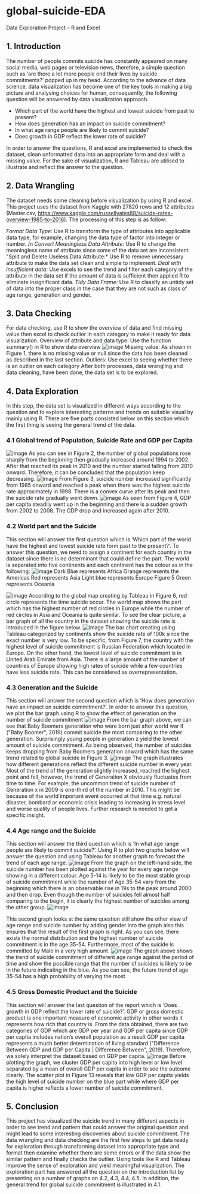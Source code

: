 # global-suicide-EDA
Data Exploration Project – R and Excel
## 1. Introduction
The number of people commits suicide has constantly appeared on many social media, web pages or television news, therefore, a simple question such as ‘are there a lot more people end their lives by suicide commitments?’ popped up in my head. According to the advance of data science, data visualization has become one of the key tools in making a big picture and analysing choices for human, consequently, the following question will be answered by data visualization approach.

- Which part of the world have the highest and lowest suicide from past to present?
- How does generation has an impact on suicide commitment?
- In what age range people are likely to commit suicide? 
- Does growth in GDP reflect the lower rate of suicide?

In order to answer the questions, R and excel are implemented to check the dataset, clean unformatted data into an appropriate form and deal with a missing value. For the sake of visualization, R and Tableau are utilised to illustrate and reflect the answer to the question.

## 2. Data Wrangling
The dataset needs some cleaning before visualization by using R and excel. This project uses the dataset from Kaggle with 27820 rows and 12 attributes (Master.csv, https://www.kaggle.com/russellyates88/suicide-rates-overview-1985-to-2016). The processing of this step is as follow:

*Format Data Type:* Use R to transform the type of attributes into applicable data type, for example, changing the data type of factor into integer or number. /n
*Convert Meaningless Data Attribute:* Use R to change the meaningless name of attribute since some of the data set are inconsistent.
"Split and Delete Useless Data Attribute:* Use R to remove unnecessary attribute to make the data set clean and simple to implement.
*Deal with insufficient data:* Use excels to see the trend and filter each category of the attribute in the data set if the amount of data is sufficient then applied R to eliminate insignificant data.
*Tidy Data Frame:* Use R to classify an untidy set of data into the proper class in the case that they are not such as class of age range, generation and gender.
## 3. Data Checking
For data checking, use R to show the overview of data and find missing value then excel to check outlier in each category to make it ready for data visualization.
Overview of attribute and data type: Use the function summary() in R to show data overview
![image](https://user-images.githubusercontent.com/70103737/119267587-ad7d7880-bc32-11eb-8390-e570affb7db9.png)
Missing value: As shown in Figure 1, there is no missing value or null since the data has been cleaned as described in the last section.
Outliers: Use excel to seeing whether there is an outlier on each category
After both processes, data wrangling and data cleaning, have been done, the data set is to be explored.
## 4. Data Exploration
In this step, the data set is visualized in different ways according to the question and to explore interesting patterns and trends on suitable visual by mainly using R. There are five parts consisted below on this section which the first thing is seeing the general trend of the data.
### 4.1 Global trend of Population, Suicide Rate and GDP per Capita
![image](https://user-images.githubusercontent.com/70103737/119267607-bd955800-bc32-11eb-88c4-f0454d7de025.png)
As you can see in Figure 2, the number of global populations rose sharply from the beginning then gradually increased around 1994 to 2002. After that reached its peak in 2010 and the number started falling from 2010 onward. Therefore, it can be concluded that the population keep decreasing.
![image](https://user-images.githubusercontent.com/70103737/119267623-c8e88380-bc32-11eb-92a6-683bbf19f943.png)
From Figure 3, suicide number increased significantly from 1985 onward and reached a peak when there was the highest suicide rate approximately in 1998. There is a convex curve after its peak and then the suicide rate gradually went down.
![image](https://user-images.githubusercontent.com/70103737/119267629-d1d95500-bc32-11eb-9524-992d9d8cb2f5.png)
As seen from Figure 4, GDP per capita steadily went up in the beginning and there is a sudden growth from 2002 to 2008. The GDP drop and increased again after 2010.
### 4.2 World part and the Suicide
This section will answer the first question which is ‘Which part of the world have the highest and lowest suicide rate form past to the present?’. To answer this question, we need to assign a continent for each country in the dataset since there is no determinant that could define the part. The world is separated into five continents and each continent has the colour as in the following:
![image](https://user-images.githubusercontent.com/70103737/119267644-e289cb00-bc32-11eb-9db4-4ffe26928f4e.png)
Dark Blue represents Africa
Orange represents the Americas
Red represents Asia
Light blue represents Europe
Figure 5 Green represents Oceania

![image](https://user-images.githubusercontent.com/70103737/119267655-ed446000-bc32-11eb-874c-517c5c9116ad.png)
According to the global map creating by Tableau in Figure 6, red circle represents the time suicide occur. The world map shows the part which has the highest number of red circles in Europe while the number of red circles in Asia and Oceania is quite similar. To see the clear picture, a bar graph of all the country in the dataset showing the suicide rate is introduced in the figure below.
![image](https://user-images.githubusercontent.com/70103737/119267669-f59c9b00-bc32-11eb-90db-ca68573e89b5.png)
The bar chart creating using Tableau categorized by continents show the suicide rate of 100k since the exact number is very low.
To be specific, from Figure 7, the country with the highest level of suicide commitment is Russian Federation which located in Europe. On the other hand, the lowest level of suicide commitment is in United Arab Emirate from Asia.
There is a large amount of the number of countries of Europe showing high rates of suicide while a few countries have less suicide rate. This can be considered as overrepresentation.

### 4.3 Generation and the Suicide
This section will answer the second question which is ‘How does generation have an impact on suicide commitment?’. In order to answer this question, we plot the bar graph using R to show the effect of generation on the number of suicide commitment
![image](https://user-images.githubusercontent.com/70103737/119267681-03eab700-bc33-11eb-9d2c-c245f1cd0b76.png)
From the bar graph above, we can see that Baby Boomers generation who were born just after world war II ("Baby Boomer", 2019) commit suicide the most comparing to the other generation. Surprisingly young people in generation z yield the lowest amount of suicide commitment. As being observed, the number of suicides keeps dropping from Baby Boomers generation onward which has the same trend related to global suicide in Figure 3.
![image](https://user-images.githubusercontent.com/70103737/119267691-0c42f200-bc33-11eb-98b0-506df6b7130e.png)
The graph illustrates how different generations reflect the different suicide number in every year. Most of the trend of the generation slightly increased, reached the highest point and fell, however, the trend of Generation X obviously fluctuates from time to time. For example, the uncommon trend of suicide number of Generation x in 2009 is one-third of the
number in 2010. This might be because of the world important event occurred at that time e.g. natural disaster, bombard or economic crisis leading to increasing in stress level and worse quality of people lives. Further research is needed to get a specific insight.
### 4.4 Age range and the Suicide
This section will answer the third question which is ‘In what age range people are likely to commit suicide?’. Using R to plot two graphs below will answer the question and using Tableau for another graph to forecast the trend of each age range.
![image](https://user-images.githubusercontent.com/70103737/119267717-27156680-bc33-11eb-9d69-14417a4439b4.png)
From the graph on the left-hand side, the suicide number has been plotted against the year for every age range showing in a different colour. Age 5-14 is likely to be the most stable group of suicide commitment while the number of Age 35-54 vary from the beginning which there is an observable rise in 19s to the peak around 2000 and then drop. Even though the number of suicides fell almost half comparing to the begin, it is clearly the highest number of suicides among the other group.
![image](https://user-images.githubusercontent.com/70103737/119267728-2e3c7480-bc33-11eb-9453-d4535e4d3274.png)

This second graph looks at the same question still show the other view of age range and suicide number by adding gender into the graph also this ensures that the result of the first graph is right. As you can see, there exists the normal distribution and the highest number of suicide commitment is in the age 35-54. Furthermore, most of the suicide is committed by Male in a very high amount.
![image](https://user-images.githubusercontent.com/70103737/119267737-35638280-bc33-11eb-8f49-6738b12814e6.png)
The graph above shows the trend of suicide commitment of different age range against the period of time and show the possible range that the number of suicides is likely to be in the future indicating in the blue. As you can see, the future trend of age 35-54 has a high probability of varying the most.
### 4.5 Gross Domestic Product and the Suicide
This section will answer the last question of the report which is ‘Does growth in GDP reflect the lower rate of suicide?’. GDP or gross domestic product is one important measure of economic activity in other words it represents how rich that country is. From the data obtained, there are two categories of GDP which are GDP per year and GDP per capita since GDP per capita includes nation’s overall population as a result GDP per capita represents a much better determination of living standard ("Difference Between GDP and GDP per Capita | Difference Between", 2019). Therefore, we solely interpret the dataset based on GDP per capita.
![image](https://user-images.githubusercontent.com/70103737/119267749-3dbbbd80-bc33-11eb-816e-d717a964b1fc.png)
Before plotting the graph, we cluster GDP per capita into high level or low level separated by a mean of overall GDP per capita in order to see the outcome clearly. The scatter plot in Figure 13 reveals that low GDP per capita yields the high level of suicide number on the blue part while where GDP per capita is higher reflects a lower number of suicide commitment.
## 5. Conclusion
This project has visualized the suicide trend in many different aspects in order to see trend and pattern that could answer the original question and might lead to some interesting discoveries about suicide commitment. The data wrangling and data checking are the first few steps to get data ready for exploration through transforming dataset into appropriate type and format then examine whether there are some errors or if the data show the similar pattern and finally checks the outlier. Using tools like R and Tableau improve the sense of exploration and yield meaningful visualization. The exploration part has answered all the question on the introduction list by presenting on a number of graphs on 4.2, 4.3, 4.4, 4.5. In addition, the general trend for global suicide commitment is illustrated in 4.1.

